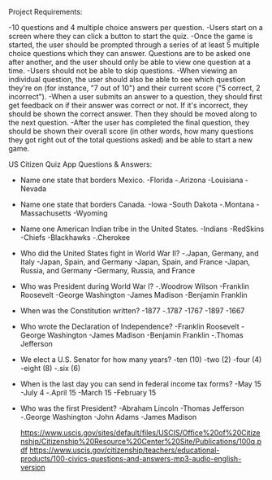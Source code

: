 Project Requirements:

-10 questions and 4 multiple choice answers per question.
-Users start on a screen where they can click a button to start the quiz.
-Once the game is started, the user should be prompted through a series of at least 5 multiple choice questions which they can answer. Questions are to be asked one after another, and the user should only be able to view one question at a time.
-Users should not be able to skip questions.
-When viewing an individual question, the user should also be able to see which question they're on (for instance, "7 out of 10") and their current score ("5 correct, 2 incorrect").
-When a user submits an answer to a question, they should first get feedback on if their answer was correct or not. If it's incorrect, they should be shown the correct answer. Then they should be moved along to the next question.
-After the user has completed the final question, they should be shown their overall score (in other words, how many questions they got right out of the total questions asked) and be able to start a new game.


US Citizen Quiz App
Questions & Answers:
- Name one state that borders Mexico.
  -Florida
  -.Arizona
  -Louisiana
  -Nevada
- Name one state that borders Canada.
  -Iowa
  -South Dakota
  -.Montana
  -Massachusetts
  -Wyoming
- Name one American Indian tribe in the United States.
  -Indians
  -RedSkins
  -Chiefs
  -Blackhawks
  -.Cherokee
-  Who did the United States fight in World War II?
  -.Japan, Germany, and Italy
  -Japan, Spain, and Germany
  -Japan, Spain, and France
  -Japan, Russia, and Germany
  -Germany, Russia, and France
- Who was President during World War I?
  -.Woodrow Wilson
  -Franklin Roosevelt
  -George Washington
  -James Madison
  -Benjamin Franklin
- When was the Constitution written?
  -1877
  -.1787
  -1767
  -1897
  -1667
- Who wrote the Declaration of Independence?
  -Franklin Roosevelt
  -George Washington
  -James Madison
  -Benjamin Franklin
  -.Thomas Jefferson
- We elect a U.S. Senator for how many years?
  -ten (10)
  -two (2)
  -four (4)
  -eight (8)
  -.six (6)
- When is the last day you can send in federal income tax forms?
  -May 15
  -July 4
  -.April 15
  -March 15
  -February 15
- Who was the first President?
  -Abraham Lincoln
  -Thomas Jefferson
  -.George Washington
  -John Adams
  -James Madison

  https://www.uscis.gov/sites/default/files/USCIS/Office%20of%20Citizenship/Citizenship%20Resource%20Center%20Site/Publications/100q.pdf
  https://www.uscis.gov/citizenship/teachers/educational-products/100-civics-questions-and-answers-mp3-audio-english-version
